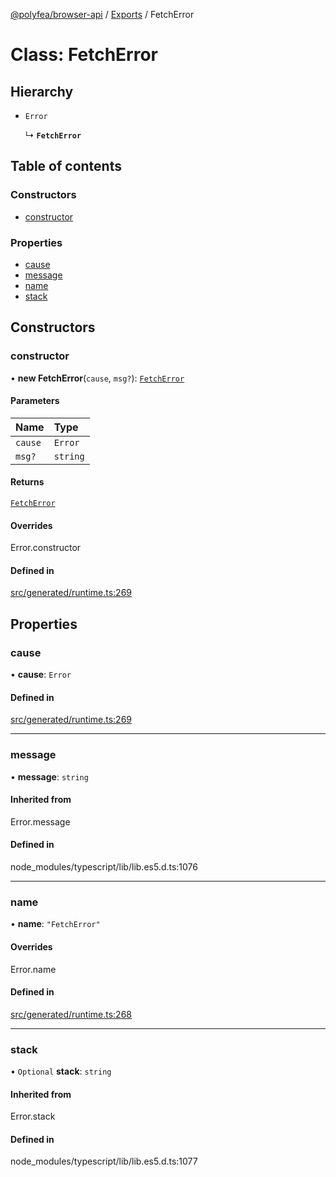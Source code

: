 [@polyfea/browser-api](../README.md) / [Exports](../modules.md) / FetchError

# Class: FetchError

## Hierarchy

- `Error`

  ↳ **`FetchError`**

## Table of contents

### Constructors

- [constructor](FetchError.md#constructor)

### Properties

- [cause](FetchError.md#cause)
- [message](FetchError.md#message)
- [name](FetchError.md#name)
- [stack](FetchError.md#stack)

## Constructors

### constructor

• **new FetchError**(`cause`, `msg?`): [`FetchError`](FetchError.md)

#### Parameters

| Name | Type |
| :------ | :------ |
| `cause` | `Error` |
| `msg?` | `string` |

#### Returns

[`FetchError`](FetchError.md)

#### Overrides

Error.constructor

#### Defined in

[src/generated/runtime.ts:269](https://github.com/polyfea/browser-api/blob/3f82ee7/src/generated/runtime.ts#L269)

## Properties

### cause

• **cause**: `Error`

#### Defined in

[src/generated/runtime.ts:269](https://github.com/polyfea/browser-api/blob/3f82ee7/src/generated/runtime.ts#L269)

___

### message

• **message**: `string`

#### Inherited from

Error.message

#### Defined in

node_modules/typescript/lib/lib.es5.d.ts:1076

___

### name

• **name**: ``"FetchError"``

#### Overrides

Error.name

#### Defined in

[src/generated/runtime.ts:268](https://github.com/polyfea/browser-api/blob/3f82ee7/src/generated/runtime.ts#L268)

___

### stack

• `Optional` **stack**: `string`

#### Inherited from

Error.stack

#### Defined in

node_modules/typescript/lib/lib.es5.d.ts:1077
